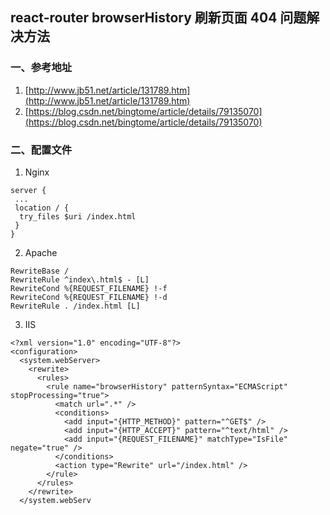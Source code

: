 ## react-router browserHistory 刷新页面 404 问题解决方法

### 一、参考地址

1.  [http://www.jb51.net/article/131789.htm](http://www.jb51.net/article/131789.htm)
2.  [https://blog.csdn.net/bingtome/article/details/79135070](https://blog.csdn.net/bingtome/article/details/79135070)

### 二、配置文件

1.  Nginx

```
server {
 ...
 location / {
  try_files $uri /index.html
 }
}
```

2.  Apache

```
RewriteBase /
RewriteRule ^index\.html$ - [L]
RewriteCond %{REQUEST_FILENAME} !-f
RewriteCond %{REQUEST_FILENAME} !-d
RewriteRule . /index.html [L]
```

3.  IIS

```
<?xml version="1.0" encoding="UTF-8"?>
<configuration>
  <system.webServer>
    <rewrite>
      <rules>
        <rule name="browserHistory" patternSyntax="ECMAScript" stopProcessing="true">
          <match url=".*" />
          <conditions>
            <add input="{HTTP_METHOD}" pattern="^GET$" />
            <add input="{HTTP_ACCEPT}" pattern="^text/html" />
            <add input="{REQUEST_FILENAME}" matchType="IsFile" negate="true" />
          </conditions>
          <action type="Rewrite" url="/index.html" />
        </rule>
      </rules>
    </rewrite>
  </system.webServ
```
